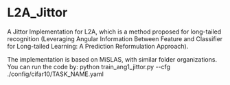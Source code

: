 # L2A_Jittor
A Jittor Implementation for L2A, which is a method proposed for long-tailed recognition (Leveraging Angular Information Between Feature and Classifier for Long-tailed Learning: A Prediction Reformulation Approach).

The implementation is based on MiSLAS, with similar folder organizations. You can run the code by:
  python train_ang1_jittor.py --cfg ./config/cifar10/TASK_NAME.yaml

